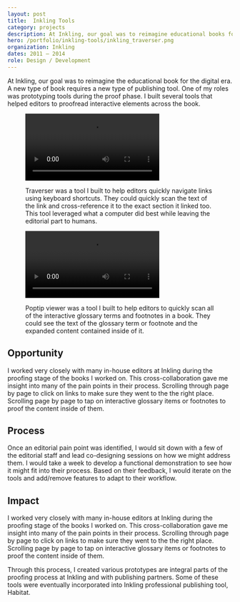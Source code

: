 ```yaml
---
layout: post
title:  Inkling Tools
category: projects
description: At Inkling, our goal was to reimagine educational books for the digital era. A new type of book requires a new type of authoring tool. I worked several features that helped content authors to build interactive books on their own.
hero: /portfolio/inkling-tools/inkling_traverser.png
organization: Inkling
dates: 2011 – 2014
role: Design / Development
---
```




<div class="row">
  <div class="col-md-6" markdown="1">

At Inkling, our goal was to reimagine the educational book for the digital era. A new type of book requires a new type of publishing tool. One of my roles was prototyping tools during the proof phase. I built several tools that helped editors to proofread interactive elements across the book.
  </div>
</div>

<figure>
  <video src="/videos/traverser_walkthrough_720p.mov" autoplay loop></video>
  <figcaption>
    <p>Traverser was a tool I built to help editors quickly navigate links using keyboard shortcuts. They could quickly scan the text of the link and cross-reference it to the exact section it linked too. This tool leveraged what a computer did best while leaving the editorial part to humans.</p>
  </figcaption> 
</figure>

<figure>
  <video src="/videos/poptip_viewer_walkthrough_720p.mov" autoplay loop></video>
  <figcaption>
    <p>Poptip viewer was a tool I built to help editors to quickly scan all of the interactive glossary terms and footnotes in a book. They could see the text of the glossary term or footnote and the expanded content contained inside of it.</p>
  </figcaption> 
</figure>

<div class="row">
  <div class="col-md-6 col-md-offset-6" markdown="1">

## Opportunity

I worked very closely with many in-house editors at Inkling during the proofing stage of the books I worked on. This cross-collaboration gave me insight into many of the pain points in their process. Scrolling through page by page to click on links to make sure they went to the the right place. Scrolling page by page to tap on interactive glossary items or footnotes to proof the content inside of them.
    
## Process

Once an editorial pain point was identified, I would sit down with a few of the editorial staff and lead co-designing sessions on how we might address them. I would take a week to develop a functional demonstration to see how it might fit into their process. Based on their feedback, I would iterate on the tools and add/remove features to adapt to their workflow.

## Impact 
    
I worked very closely with many in-house editors at Inkling during the proofing stage of the books I worked on. This cross-collaboration gave me insight into many of the pain points in their process. Scrolling through page by page to click on links to make sure they went to the the right place. Scrolling page by page to tap on interactive glossary items or footnotes to proof the content inside of them.

Through this process, I created various prototypes are integral parts of the proofing process at Inkling and with publishing partners. Some of these tools were eventually incorporated into Inkling professional publishing tool, Habitat.

  </div>
</div>